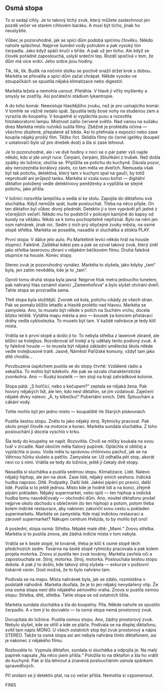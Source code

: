 ## Osmá stopa

To si sedají cihly. Je to takový tichý zvuk, který můžete zaslechnout jen pozdě večer ve starém cihlovém baráku. A musí být ticho, jinak ho neuslyšíte.

Vůbec je pozoruhodné, jak se spící dům podobá spícímu člověku. Někdo nahoře spláchnul. Nejprve šumění vody potrubím a pak vysoký tón čerpadla. Jako když spáči kručí v břiše. A pak už jen ticho. Ale když se člověk pořádně zaposlouchá, uslyší srdeční tep. Rozdíl spočívá v tom, že dům má více srdcí. Jeho srdce jsou hodiny.

Tik, tik, tik. Budík na nočním stolku se poctivě snažil držet krok s dobou. Markéta se převalila a spící dům začal chrápat. Někde vysoko ve stoupačkách se spustila nějaká klimatizace nebo digestoř.

Markéta ležela a nemohla usnout. Přetáhla. V hlavě jí vířily myšlenky a smysly se zostřily. Asi počáteční stádium lykantropie.

A do toho komár. Neexistuje hlasitějšího zvuku, než je pro usínajícího komár. V tomhle se vážně nedalo spát. Spustila tedy bosé nohy na studenou zem a vyrazila do koupelny. V koupelně si vypláchla pusu a rozsvítila fotolaboratorní lampu. Místnost zalilo červené světlo. Nad vanou na sušáku dnes Markéta místo ručníků sušila filmy. Zběžně je prohlédla očima — všechno zkažené, přepalené až běda. Asi to přehnala s expozicí nebo zase koupila nějaký prošlý film. Těžko říct. Sklidila filmy do černé igelitky (koupelí v ustalovači bylo už pro dnešek dost) a šla si zase lehnout.

Je to pozoruhodné, ale i ve dvě hodiny v noci se o pár pater výš najde někdo, kdo si jde umýt ruce. Čerpání, čerpání, žbluňkání z trubek. Než došla zpátky do ložnice, otočila se. Připlížila se potichu do kuchyně. Dávala pozor, aby nerozezněla korálový závěs, co tam měla ve dveřích. Nemusela však být tak potichu, detektiva, který tam v kuchyni spal na gauči, by totiž neprobudil ani průjezd tanku. Markéta si vzala svou kořist — digitální diktafon položený vedle detektivovy peněženky a vyplížila se stejně potichu, jako přišla.

V ložnici rozsvítila lampičku a sedla si ke stolu. Zapojila do diktafonu svá sluchátka. Když nemůže spát, bude poslouchat. Třeba na něco přijde. On ten diktafon byl vůbec divný předmět. Detektiv jí o tom vyprávěl při jedné z včerejších večeří. Někdo mu ho podstrčil v policejní kantýně do kapsy od bundy na věšáku. Nikdo se k tomu pochopitelně nepřiznal. Bylo na něm jen osm nahrávek, jinak nic. Sedm z nich prý obyčejné zvuky města, na osmé stopě střelba. Markéta se posadila, nasadila si sluchátka a stiskla PLAY.

První stopa: V dálce jelo auto. Po Markétině levici někdo hrál na housle stupnici. Falešně. Zaštěkal kdesi pes a pak se ozval takový zvuk, který zněl jako střelba laserovou zbraní v nějakém béčkovém filmu. Druhá falešná stupnice na housle. Konec stopy.

Stereo zvuk je pozoruhodný vynález. Markéta to slyšela, jako kdyby „tam“ byla, jen zatím nevěděla, kde je to „tam“.

Oproti tomu druhá stopa byla jasná: Nejprve hluk metra jedoucího tunelem, pak nahraný hlas oznámil stanici „Zamenhofova“ a bylo slyšet otvírání dveří. Tahle stopa se prozradila sama.

Třetí stopa byla složitější. Zvonek od kola, potichu cikády ze všech stran. Pak se pomalu blížilo letadlo a hlasitě prolétlo nad hlavou. Markéta se zamyslela. Ano, to muselo být někde v polích na Suchém vrchu, docela blízko letiště. Vytáhla mapu města a ano — kousek za koncem přistávací dráhy vedla cyklostezka. To muselo být tam. V každé nahrávce je tedy klíč místa.

Vrátila se k první stopě a došlo jí to: To nebyla střelba z laserové zbraně, ale blížící se trolejbus. Rozvibroval síť trolejí a ty udělaly tento podivný zvuk. A ty falešné housle — to musela být nějaká základní umělecká škola někde vedle trolejbusové tratě. Jasně, Náměstí Pařížské komuny, vždyť tam jako dítě chodila…

Povzbuzena úspěchem pustila se do stopy čtvrté: Vzdálené rádio a sekačka. To mohlo být kdekoliv. Ale pak se ozvala charakteristická zvonkohra. Ano — Ruský kostelík — ten stojí na kraji zahrádkové kolonie.

Stopa pátá: „S hořčicí, nebo s kečupem?“ zeptala se nějaká žena. Pak hovory nějakých lidí, ale ten, kdo nesl diktafon, se jim vzdaloval. Zaječení nějaké dívky nalevo: „Á, ty blbečku!“ Pubertální smích. Děti. Šplouchání a cákání vody.

Tohle mohlo být jen jedno místo — koupaliště Ve Starých pískovnách.

Pustila šestou stopu. Znělo to jako nějaký stroj. Rytmicky pracoval. Pak okolo projel člověk na motorce a konec. Markéta sundala sluchátka. Z toho poslouchání jí docela vyschlo v krku.

Šla tedy do koupelny se napít. Rozsvítila. Chvíli se mlčky koukala na svou tvář v zrcadle. Nad obočím měla fialový pupínek. Opláchla si obličej a vypláchla si pusu. Voda měla tu správnou chlórovou pachuť, jak se na Větrnou hůrku slušelo a patřilo. Zamyslela se: Už odhalila pět stop, akorát neví co s nimi. Vrátila se tedy do ložnice, ještě jí čekaly dvě stopy.

Nasadila si sluchátka a pustila sedmou stopu. Klimatizace. Lidé. Nalevo nějaký hiphop, ale jen na skok. Zase lidé, nějaký smích seshora. Indická hudba napravo. Dítě. Podpatky. Další lidé. Jakési pípání po pravici, další lidé. Pustila si to ještě jednou. Místo kde je hodně lidí a na konci, zřejmě pípání pokladen. Nějaký supermarket, nebo spíš — ten hiphop a indická hudba tomu nasvědčovaly — obchodní dům. Ano, nositel diktafonu prošel nejprve okolo obchodu s oblečením (to ten hiphop) a potom, potom třeba kolem indické restaurace, aby nakonec zakončil svou cestu u pokladen supermarketu. Markéta se zamyslela: Kde mají indickou restauraci a zároveň supermarket? Nákupní centrum Hvězda, to by mohlo být ono!

A poslední, stopa osmá: Střelba. Nějaké malé dítě: „Mami.“ Znovu střelba. Markéta si to pustila znova, ale žádná indície místa v tom nebyla.

Vrátila se k šesté stopě, té továrně, třeba je klíč k osmé stopě těch předchozích sedm. Továrna na šesté stopě rytmicky pracovala a pak kolem projela motorka. Znovu si pustila ten zvuk továrny. Markéta zavřela oči a zaposlouchala se. Stroj, motorka. Stroj, motorka. Poslouchala šestou stopu dokola. A pak jí to došlo, kde takový stroj slyšela — exkurze v poštovní tiskárně cenin. Dost možná, že to bylo nahráno tam.

Podívala se na mapu. Místa nahrávek byla, jak se zdálo, rozmístěna v podstatě náhodně. Markéta doufala, že je to jen nějaký nevydařený vtip. Že ona osmá stopa není dílo nějakého sériového vraha. Znova si pustila osmou stopu: Střelba, dítě, střelba. Tahle stopa se od ostatních lišila.

Markéta sundala sluchátka a šla do koupelny. Pila. Někde nahoře se spustilo čerpadlo. A v tom jí to docvaklo — ta osmá stopa nemá prostorový zvuk.

Docupitala do ložnice. Pustila osmou stopu. Ano, žádný prostorový zvuk. Nebylo slyšet, kde se střílí a kde se pláče. Podívala se na displej diktafonu, svítil tam nápis MONO. U všech ostatních stop byl zvuk prostorový a nápis STEREO. Takže ta osmá stopa asi ani nebyla nahrána tímto diktafonem, asi je nakonec z nějakého filmu.

Rozlouskla to. Vypnula diktafon, sundala si sluchátka a odpojila je. Na malý papírek napsala „Na něco jsem přišla.“ Položila to na diktafon a šla ho vrátit do kuchyně. Pak si šla lehnout a znavená posloucháním usnula spánkem spravedlivých.

Při snídani se jí detektiv ptal, na co večer přišla. Nemohla si vzpomenout.

FINIS

